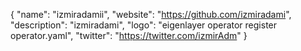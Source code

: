 {
  "name": "izmiradamii",
  "website": "https://github.com/izmiradami",
  "description": "izmiradami",
  "logo": "eigenlayer operator register operator.yaml",
  "twitter": "https://twitter.com/izmirAdm"
}
